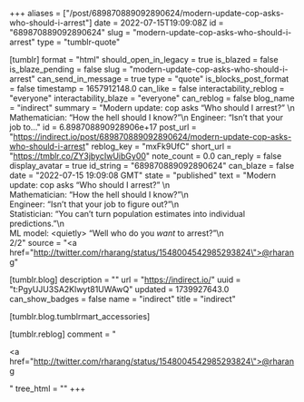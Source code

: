 +++
aliases = ["/post/689870889092890624/modern-update-cop-asks-who-should-i-arrest"]
date = 2022-07-15T19:09:08Z
id = "689870889092890624"
slug = "modern-update-cop-asks-who-should-i-arrest"
type = "tumblr-quote"

[tumblr]
format = "html"
should_open_in_legacy = true
is_blazed = false
is_blaze_pending = false
slug = "modern-update-cop-asks-who-should-i-arrest"
can_send_in_message = true
type = "quote"
is_blocks_post_format = false
timestamp = 1657912148.0
can_like = false
interactability_reblog = "everyone"
interactability_blaze = "everyone"
can_reblog = false
blog_name = "indirect"
summary = "Modern update: cop asks “Who should I arrest?” \n Mathematician: “How the hell should I know?”\n Engineer: “Isn’t that your job to..."
id = 6.898708890928906e+17
post_url = "https://indirect.io/post/689870889092890624/modern-update-cop-asks-who-should-i-arrest"
reblog_key = "mxFk9UfC"
short_url = "https://tmblr.co/ZY3jbycIwUibGy00"
note_count = 0.0
can_reply = false
display_avatar = true
id_string = "689870889092890624"
can_blaze = false
date = "2022-07-15 19:09:08 GMT"
state = "published"
text = "Modern update: cop asks &ldquo;Who should I arrest?&rdquo; \n<br/>Mathematician: &ldquo;How the hell should I know?&rdquo;\n<br/>Engineer: &ldquo;Isn&rsquo;t that your job to figure out?&rdquo;\n<br/>Statistician: &ldquo;You can&rsquo;t turn population estimates into individual predictions.&rdquo;\n<br/>ML model: &lt;quietly&gt; &ldquo;Well who do you *want* to arrest?&rdquo;\n<br/>2/2"
source = "<a href=\"http://twitter.com/rharang/status/1548004542985293824\">@rharang</a>"

[tumblr.blog]
description = ""
url = "https://indirect.io/"
uuid = "t:PgyUJU3SA2Klwyt81UWAwQ"
updated = 1739927643.0
can_show_badges = false
name = "indirect"
title = "indirect"

[tumblr.blog.tumblrmart_accessories]

[tumblr.reblog]
comment = "<p><a href=\"http://twitter.com/rharang/status/1548004542985293824\">@rharang</a></p>"
tree_html = ""
+++
